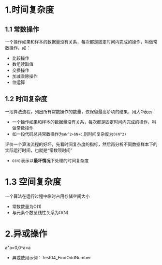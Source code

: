 # 1.时间复杂度
## 1.1 常数操作
一个操作如果和样本的数据量没有关系，每次都是固定时间内完成的操作，叫做常数操作，如：
- 比较操作
- 数组读取值
- 交换操作
- 加减乘除操作
- 位运算

## 1.2 时间复杂度
一段算法流程，列出所有常数操作的数量，仅保留最高阶项的结果，用大O表示
- 一个操作如果和样本的数据量没有关系，每次都是固定时间内完成的操作，叫做常数操作
- 如一段代码总共常数操作为`aN^2+bN+c`,则时间复杂度为`O(N^2)`

评价一个算法流程的好坏，先看时间复杂度的指标，然后再分析不同数据样本下的实际运行时间，也就是“常数项时间”
- `O(N)`表示以**最坏情况**下处理的时间复杂度

# 1.3 空间复杂度
一个算法在运行过程中临时占用存储空间大小
- 常数数量为O(1)
- 与元素个数呈线性关系为O(N)

# 2.异或操作
a^a=0,0^a=a
- 异或使用示例：Test04_FindOddNumber
